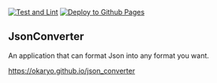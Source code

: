 [![Test and Lint](https://github.com/okaryo/json_converter/actions/workflows/test-and-lint.yml/badge.svg)](https://github.com/okaryo/json_converter/actions/workflows/test-and-lint.yml)
[![Deploy to Github Pages](https://github.com/okaryo/json_converter/actions/workflows/deploy.yml/badge.svg)](https://github.com/okaryo/json_converter/actions/workflows/deploy.yml)

## JsonConverter
An application that can format Json into any format you want.

https://okaryo.github.io/json_converter
